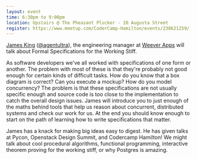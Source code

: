 ```yaml
---
layout: event
time: 6:30pm to 9:00pm
location: Upstairs @ The Pheasant Plucker - 20 Augusta Street
register: https://www.meetup.com/CoderCamp-Hamilton/events/238621259/
---
```


[James King](http://agentultra.com) ([@agentultra](http://www.twitter.com/agentultra)), the engineering manager at [Weever Apps](https://weeverapps.com/) will talk about Formal Specifications for the Working Stiff.

As software developers we've all worked with specifications of one form or another. The problem with most of these is that they're probably not good enough for certain kinds of difficult tasks. How do you know that a box diagram is correct? Can you execute a mockup? How do you model concurrency? The problem is that these specifications are not usually specific enough and source code is too close to the implementation to catch the overall design issues. James will introduce you to just enough of the maths behind tools that help us reason about concurrent, distributed systems and check our work for us. At the end you should know enough to start on the path of learning how to write specifications that matter.

James has a knack for making big ideas easy to digest. He has given talks at Pycon, Openstack Design Summit, and Codercamp Hamilton! We might talk about cool procedural algorithms, functional programming, interactive theorem proving for the working stiff, or why Postgres is amazing.
